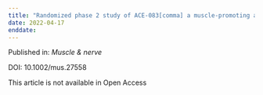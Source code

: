 ```yaml
---
title: "Randomized phase 2 study of ACE-083[comma] a muscle-promoting agent[comma] in facioscapulohumeral muscular dystrophy."
date: 2022-04-17
enddate:
---
```


Published in: *Muscle & nerve*

DOI: 10.1002/mus.27558

This article is not available in Open Access



